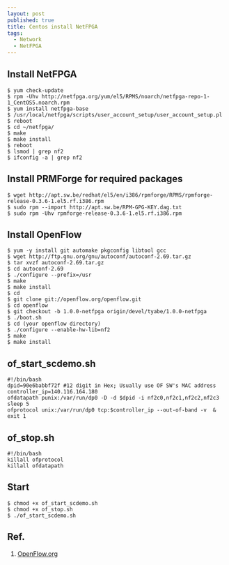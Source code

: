 ```yaml
---
layout: post
published: true
title: Centos install NetFPGA
tags: 
  - Network
  - NetFPGA
---
```


## Install NetFPGA

```
$ yum check-update
$ rpm -Uhv http://netfpga.org/yum/el5/RPMS/noarch/netfpga-repo-1-1_CentOS5.noarch.rpm 
$ yum install netfpga-base
$ /usr/local/netfpga/scripts/user_account_setup/user_account_setup.pl
$ reboot
$ cd ~/netfpga/
$ make
$ make install
$ reboot
$ lsmod | grep nf2
$ ifconfig -a | grep nf2
```

## Install PRMForge for required packages

```
$ wget http://apt.sw.be/redhat/el5/en/i386/rpmforge/RPMS/rpmforge-release-0.3.6-1.el5.rf.i386.rpm
$ sudo rpm --import http://apt.sw.be/RPM-GPG-KEY.dag.txt
$ sudo rpm -Uhv rpmforge-release-0.3.6-1.el5.rf.i386.rpm
```

## Install OpenFlow

```
$ yum -y install git automake pkgconfig libtool gcc
$ wget http://ftp.gnu.org/gnu/autoconf/autoconf-2.69.tar.gz
$ tar xvzf autoconf-2.69.tar.gz
$ cd autoconf-2.69
$ ./configure --prefix=/usr
$ make
$ make install
$ cd
$ git clone git://openflow.org/openflow.git
$ cd openflow
$ git checkout -b 1.0.0-netfpga origin/devel/tyabe/1.0.0-netfpga
$ ./boot.sh
$ cd (your openflow directory)
$ ./configure --enable-hw-lib=nf2
$ make
$ make install
```

## of_start_scdemo.sh

```
#!/bin/bash
dpid=90e6babbf72f #12 digit in Hex; Usually use OF SW's MAC address
controller_ip=140.116.164.180
ofdatapath punix:/var/run/dp0 -D -d $dpid -i nf2c0,nf2c1,nf2c2,nf2c3
sleep 5
ofprotocol unix:/var/run/dp0 tcp:$controller_ip --out-of-band -v  &
exit 1
```

## of_stop.sh

```
#!/bin/bash
killall ofprotocol
killall ofdatapath
```

## Start

```
$ chmod +x of_start_scdemo.sh
$ chmod +x of_stop.sh
$ ./of_start_scdemo.sh
```


## Ref.
1. [OpenFlow.org](http://archive.openflow.org/wk/index.php/CentOS_NetFPGA_Install)